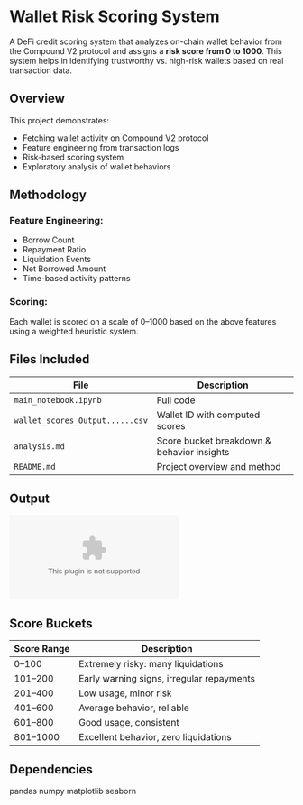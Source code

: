 # Wallet Risk Scoring System

A DeFi credit scoring system that analyzes on-chain wallet behavior from the Compound V2 protocol and assigns a **risk score from 0 to 1000**. This system helps in identifying trustworthy vs. high-risk wallets based on real transaction data.

## Overview

This project demonstrates:
- Fetching wallet activity on Compound V2 protocol
- Feature engineering from transaction logs
- Risk-based scoring system
- Exploratory analysis of wallet behaviors

## Methodology

### Feature Engineering:
- Borrow Count
- Repayment Ratio
- Liquidation Events
- Net Borrowed Amount
- Time-based activity patterns

### Scoring:
Each wallet is scored on a scale of 0–1000 based on the above features using a weighted heuristic system.

## Files Included

| File | Description |
|------|-------------|
| `main_notebook.ipynb` | Full code |
| `wallet_scores_Output......csv` | Wallet ID with computed scores |
| `analysis.md` | Score bucket breakdown & behavior insights |
| `README.md` | Project overview and method |

## Output

![Score Distribution](wallet_scores_Output......csv)

## Score Buckets

| Score Range | Description |
|-------------|-------------|
| 0–100       | Extremely risky: many liquidations |
| 101–200     | Early warning signs, irregular repayments |
| 201–400     | Low usage, minor risk |
| 401–600     | Average behavior, reliable |
| 601–800     | Good usage, consistent |
| 801–1000    | Excellent behavior, zero liquidations |

##  Dependencies

pandas
numpy
matplotlib
seaborn



